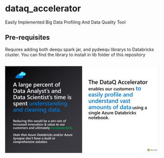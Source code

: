 # dataq_accelerator
Easily Implemented Big Data Profiling And Data Quality Tool

## Pre-requisites
Requires adding both deequ spark jar, and pydeequ librarys to Databricks cluster. You can find the library to install in lib folder of this repository

## 
![summary](https://github.com/ashu1979/dataq_accelerator/blob/main/images/DataQ%20%20summary.jpg?raw=true)


